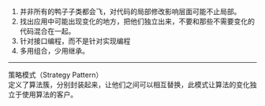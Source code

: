 1. 并非所有的鸭子子类都会飞，对代码的局部修改影响层面可能不止局部。
2. 找出应用中可能出现变化的地方，把他们独立出来，不要和那些不需要变化的代码混合在一起。
3. 针对接口编程，而不是针对实现编程
4. 多用组合，少用继承。
- - -
策略模式（Strategy Pattern）  
定义了算法簇，分别封装起来，让他们之间可以相互替换，此模式让算法的变化独立于使用算法的客户。